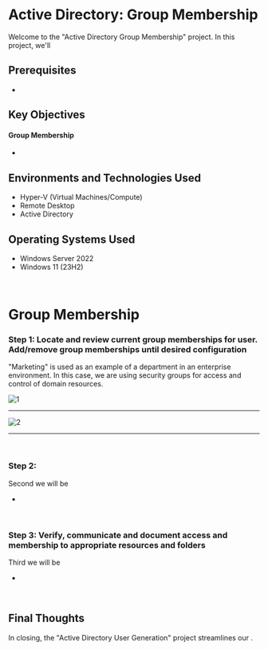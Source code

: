 <h1> Active Directory: Group Membership </h1>


<p>Welcome to the "Active Directory Group Membership" project. In this project, we'll  </p>

<h2>Prerequisites</h2>

- <a> </a>

<h2>Key Objectives</h2>

<h4>Group Membership</h4>

-  

<h2>Environments and Technologies Used</h2>

- Hyper-V (Virtual Machines/Compute)
- Remote Desktop
- Active Directory

<h2>Operating Systems Used </h2>

- Windows Server 2022
- Windows 11 (23H2)


<br>



<h1>Group Membership</h1>

<h3>Step 1: Locate and review current group memberships for user.  Add/remove group memberships until desired configuration</h3>
<p>"Marketing" is used as an example of a department in an enterprise environment. In this case, we are using security groups for access and control of domain resources. </p>


![1](https://github.com/user-attachments/assets/f5779d4b-a62b-4a17-8184-3b1002569180)

____


![2](https://github.com/user-attachments/assets/135b9507-3ab8-4124-a49d-31389f5929bb)


____

<br>


<h3>Step 2: </h3>
<p>Second we will be  </p>

- 

<br>


<h3>Step 3: Verify, communicate and document access and membership to appropriate resources and folders </h3>
<p>Third we will be  </p>

- 

<br>



<h2> Final Thoughts </h2>

<p> In closing, the "Active Directory User Generation" project streamlines our  .</p>

